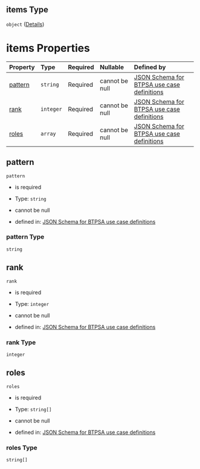 ## items Type

`object` ([Details](btpsa-usecase-properties-services-items-allof-1-then-allof-41-then-allof-6-then-properties-parameters-properties-data-properties-filecontainer-properties-authorizations-items.md))

# items Properties

| Property            | Type      | Required | Nullable       | Defined by                                                                                                                                                                                                                                                                                                                                                                                                                                          |
| :------------------ | :-------- | :------- | :------------- | :-------------------------------------------------------------------------------------------------------------------------------------------------------------------------------------------------------------------------------------------------------------------------------------------------------------------------------------------------------------------------------------------------------------------------------------------------- |
| [pattern](#pattern) | `string`  | Required | cannot be null | [JSON Schema for BTPSA use case definitions](btpsa-usecase-properties-services-items-allof-1-then-allof-41-then-allof-6-then-properties-parameters-properties-data-properties-filecontainer-properties-authorizations-items-properties-pattern.md "undefined#/properties/services/items/allOf/1/then/allOf/41/then/allOf/6/then/properties/parameters/properties/data/properties/fileContainer/properties/authorizations/items/properties/pattern") |
| [rank](#rank)       | `integer` | Required | cannot be null | [JSON Schema for BTPSA use case definitions](btpsa-usecase-properties-services-items-allof-1-then-allof-41-then-allof-6-then-properties-parameters-properties-data-properties-filecontainer-properties-authorizations-items-properties-rank.md "undefined#/properties/services/items/allOf/1/then/allOf/41/then/allOf/6/then/properties/parameters/properties/data/properties/fileContainer/properties/authorizations/items/properties/rank")       |
| [roles](#roles)     | `array`   | Required | cannot be null | [JSON Schema for BTPSA use case definitions](btpsa-usecase-properties-services-items-allof-1-then-allof-41-then-allof-6-then-properties-parameters-properties-data-properties-filecontainer-properties-authorizations-items-properties-roles.md "undefined#/properties/services/items/allOf/1/then/allOf/41/then/allOf/6/then/properties/parameters/properties/data/properties/fileContainer/properties/authorizations/items/properties/roles")     |

## pattern



`pattern`

*   is required

*   Type: `string`

*   cannot be null

*   defined in: [JSON Schema for BTPSA use case definitions](btpsa-usecase-properties-services-items-allof-1-then-allof-41-then-allof-6-then-properties-parameters-properties-data-properties-filecontainer-properties-authorizations-items-properties-pattern.md "undefined#/properties/services/items/allOf/1/then/allOf/41/then/allOf/6/then/properties/parameters/properties/data/properties/fileContainer/properties/authorizations/items/properties/pattern")

### pattern Type

`string`

## rank



`rank`

*   is required

*   Type: `integer`

*   cannot be null

*   defined in: [JSON Schema for BTPSA use case definitions](btpsa-usecase-properties-services-items-allof-1-then-allof-41-then-allof-6-then-properties-parameters-properties-data-properties-filecontainer-properties-authorizations-items-properties-rank.md "undefined#/properties/services/items/allOf/1/then/allOf/41/then/allOf/6/then/properties/parameters/properties/data/properties/fileContainer/properties/authorizations/items/properties/rank")

### rank Type

`integer`

## roles



`roles`

*   is required

*   Type: `string[]`

*   cannot be null

*   defined in: [JSON Schema for BTPSA use case definitions](btpsa-usecase-properties-services-items-allof-1-then-allof-41-then-allof-6-then-properties-parameters-properties-data-properties-filecontainer-properties-authorizations-items-properties-roles.md "undefined#/properties/services/items/allOf/1/then/allOf/41/then/allOf/6/then/properties/parameters/properties/data/properties/fileContainer/properties/authorizations/items/properties/roles")

### roles Type

`string[]`
